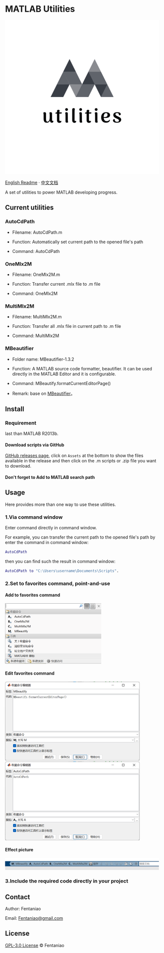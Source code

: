 # MATLAB Utilities

![logo](README.assets/logo.png)

[English Readme](https://github.com/Fentaniao/MATLAB-Utilities/blob/main/README.md) · [中文文档](https://github.com/Fentaniao/MATLAB-Utilities/blob/main/README_zh.md)

A set of utilities to power MATLAB developing progress.

## Current utilities

### AutoCdPath

- Filename: AutoCdPath.m

- Function: Automatically set current path to the opened file's path

- Command: AutoCdPath


### OneMlx2M

- Filename: OneMlx2M.m

- Function: Transfer current .mlx file to .m file

- Command: OneMlx2M


### MultiMlx2M

- Filename: MultiMlx2M.m

- Function: Transfer all .mlx file in current path to .m file

- Command: MultiMlx2M

### MBeautifier

- Folder name: MBeautifier-1.3.2

- Function: A MATLAB source code formatter, beautifier. It can be used directly in the MATLAB Editor and it is configurable.

- Command: MBeautify.formatCurrentEditorPage()

- Remark: base on [MBeautifier](https://github.com/davidvarga/MBeautifier)。

## Install

### Requirement

last than MATLAB R2013b.

#### Download scripts via GitHub

[GitHub releases page](https://github.com/Fentaniao/MATLAB-Utilities/releases), click on `Assets` at the bottom to show the files available in the release and then click on the .m scripts or .zip file you want to download.

#### Don't forget to Add to MATLAB search path

## Usage

Here provides more than one way to use these utilities.

### 1.Via command window

Enter command directly in command window.

For example, you can transfer the current path to the opened file's path by enter the command in command window:

```matlab
AutoCdPath
```

then you can find such the result in command window:

```matlab
AutoCdPath to "C:\Users\username\Documents\Scripts".
```

### 2.Set to favorites command, point-and-use

#### Add to favorites command

<img src="README.assets/image-20210921110048305.png" alt="image-20210921110048305" style="zoom: 50%;" />

#### Edit favorites command

<img src="README.assets/image-20210921110103753.png" alt="image-20210921110103753" style="zoom:50%;" />

<img src="README.assets/image-20210921110115227.png" alt="image-20210921110115227" style="zoom:50%;" />

#### Effect picture

<img src="README.assets/image-20210921110140550.png" alt="image-20210921110140550"  /> 

### 3.Include the required code directly in your project

## Contact

Author: Fentaniao

Email: [Fentaniao@gmail.com](mailto:Fentaniao@gmail.com)

## License

[GPL-3.0 License](https://github.com/Fentaniao/MATLAB-Utilities/blob/main/LICENSE) © Fentaniao
